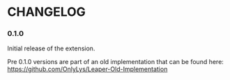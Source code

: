 # CHANGELOG

### 0.1.0 

Initial release of the extension. 

Pre 0.1.0 versions are part of an old implementation that can be found here: https://github.com/OnlyLys/Leaper-Old-Implementation